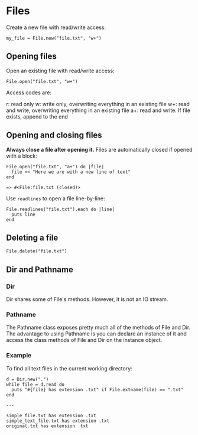 # Files

Create a new file with read/write access:

```
my_file = File.new("file.txt", "w+")

```

## Opening files

Open an existing file with read/write access:
```
File.open("file.txt", "w+")

```
Access codes are:

r: read only
w: write only, overwriting everything in an existing file
w+: read and write, overwriting everything in an existing file
a+: read and write. If file exists, append to the end

## Opening and closing files

**Always close a file after opening it.** Files are automatically closed if opened with a block:
```
File.open("file.txt", "a+") do |file|
  file << "Here we are with a new line of text"
end

=> #<File:file.txt (closed)>
```

Use ```readlines``` to open a file line-by-line:
```
File.readlines("file.txt").each do |line|
  puts line
end
```

## Deleting a file
```
File.delete("file.txt")
```

## Dir and Pathname

### Dir
Dir shares some of File's methods. However, it is not an IO stream.

### Pathname
The Pathname class exposes pretty much all of the methods of File and Dir.
The advantage to using Pathname is you can declare an instance of it and access the class methods of File and Dir on the instance object.

### Example

To find all text files in the current working directory:

```
d = Dir.new(".")
while file = d.read do
  puts "#{file} has extension .txt" if File.extname(file) == ".txt"
end

---

simple_file.txt has extension .txt
simple_text_file.txt has extension .txt
original.txt has extension .txt
```
